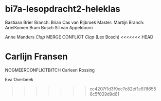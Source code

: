 # bi7a-lesopdracht2-heleklas
Bastiaan Brier
Branch: Brian
Cas van Rijbroek
Master: Martijn
Branch: ArielKomen
Bram Bosch
Sil van Appeldoorn

Anne Manders
*Clap* MERGE CONFLICT *Clap* (Lex Bosch)
<<<<<<< HEAD

Carlijn Fransen
=======
NOGMEERCONFLICTBITCH
Carleen Rossing


Eva Overbeek
>>>>>>> cc4207f1d3f9ec7c82ef1e9786556c5f039d9d61
